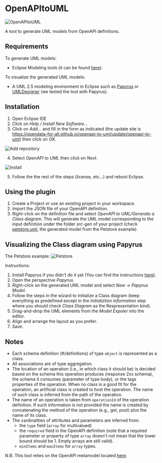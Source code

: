 
# OpenAPItoUML

![OpenAPItoUML](https://opendata-for-all.github.io/openapi-to-uml/images/logo.png)

A tool to generate UML models from OpenAPI definitions.

## Requirements
To generate UML models:
- Eclipse Modeling tools (it can be found [here](http://www.eclipse.org/downloads/packages/eclipse-modeling-tools/oxygen2)).

To visualize the generated UML models:
- A UML 2.5 modeling environment in Eclipse such as [Papyrus](https://www.eclipse.org/papyrus/) or [UMLDesigner](https://marketplace.eclipse.org/content/uml-designer) (we tested the tool with Papyrus).

## Installation
1. Open Eclipse IDE
2. Click on *Help / Install New Software...*
3. Click on *Add...* and fill in the form as indicated (the update site is https://opendata-for-all.github.io/openapi-to-uml/update/openapi-to-uml) then click on *OK*.

![Add repository](https://opendata-for-all.github.io/openapi-to-uml/images/add-eclipse.PNG)

4. Select *OpenAPI to UML* then click on *Next*.

![Install](https://opendata-for-all.github.io/openapi-to-uml/images/install-eclipse.PNG)

5. Follow the the rest of the steps (license, etc...) and reboot Eclipse.

## Using the plugin

1. Create a Project or use an existing project in your workspace.
2. Import the JSON file of your OpenAPI definition. 
3. Right-click on the definition file and select *OpenAPI to UML/Generate a Class diagram*. This will generate the UML model corresponding to the input definition under the folder *src-gen* of your project (check [petstore.uml](https://raw.githubusercontent.com/SOM-Research/openapi-to-uml/master/examples/edu.uoc.som.openapitouml.example/src-gen/petstore.uml), the generated model from the Petstore example).

## Visualizing the Class diagram using Papyrus

The Petstore example:
![Petstore](https://opendata-for-all.github.io/openapi-to-uml/images/petstore.png)

Instructions:

1. Install Papyrus if you didn't do it yet (You can find the instructions [here](https://www.eclipse.org/papyrus/download.html)).
2. Open the perspective *Papyrus*.
3. Right-click on the generated UML model and select *New -> Papyrus Model*.
4. Follow the steps in the wizard to initialize a Class diagram (keep everything as predefined except in the *Initializtion information* step where you should check *Class Diagram* as the Respresentation kind).
5. Drag-and-drop the UML elements from the *Model Expoler* into the editor.
6. Align and arrange the layout as you prefer.
7. Save.

## Notes
- Each schema definition  (#/definitions) of type `object` is represented as a class.
- All associations are of type aggregation.
- The location of an operation (i.e., in which class it should be) is decided based on the schema this operation produces (response 2xx schema), the schema it consumes (parameter of type body), or the tags properties of the operation. When no class is a good fit for the operation, an artificial class is created to host the operation. The name of such class is inferred from the path of the operation.
- The name of an operation is taken from `operationId` of the operation definition. If such information is not provided the name is created by concatenating the method of the operation (e.g., get, post) plus the name of its class.
- The cardinalities of attributes and parameters are inferred from:
	- the `type` field (`array` for multivalued)
	- the `required` field in the OpenAPI definition (note that a required parameter or property of type `array` doesn't not mean that the lower bound should be 1. Empty arrays are still valid).
	- `minItems` and `maxItems` for `array` types.

N.B. This tool relies on the OpenAPI metamodel located [here](https://github.com/SOM-Research/openapi-metamodel).
